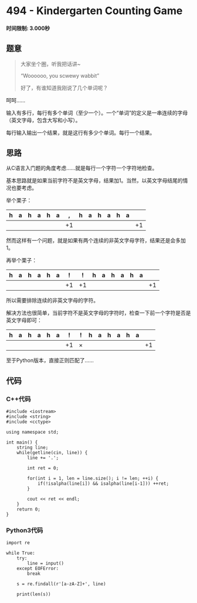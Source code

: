 # 494 - Kindergarten Counting Game
#### 时间限制: 3.000秒

## 题意

>大家坐个圈，听我把话讲~
>
>“Woooooo, you scwewy wabbit”
>
>好了，有谁知道我刚说了几个单词呢？

呵呵……

输入有多行，每行有多个单词（至少一个）。一个“单词”的定义是一串连续的字母（英文字母，包含大写和小写）。

每行输入输出一个结果，就是这行有多少个单词。每行一个结果。

## 思路

从C语言入门题的角度考虑……就是每行一个字符一个字符地检查。

基本思路就是如果当前字符不是英文字母，结果加1。当然，以英文字母结尾的情况也要考虑。

举个栗子：

| h | a | h | a | h | a | , | h | a | h | a | h | a |   |
|---|---|---|---|---|---|---|---|---|---|---|---|---|---|
|   |   |   |   |   |   | +1|   |   |   |   |   |   | +1|

然而这样有一个问题，就是如果有两个连续的非英文字母字符，结果还是会多加1。

再举个栗子：

| h | a | h | a | h | a | ! | ! | h | a | h | a | h | a |   |
|---|---|---|---|---|---|---|---|---|---|---|---|---|---|---|
|   |   |   |   |   |   | +1| +1|   |   |   |   |   |   | +1|

所以需要排除连续的非英文字母的字符。

解决方法也很简单，当前字符不是英文字母的字符时，检查一下前一个字符是否是英文字母即可：

| h | a | h | a | h | a | ! | ! | h | a | h | a | h | a |   |
|---|---|---|---|---|---|---|---|---|---|---|---|---|---|---|
|   |   |   |   |   |   | +1| × |   |   |   |   |   |   | +1|


至于Python版本，直接正则匹配了……

## 代码

### C++代码

```
#include <iostream>
#include <string>
#include <cctype>

using namespace std;

int main() {
    string line;
    while(getline(cin, line)) {
        line += '.';

        int ret = 0;

        for(int i = 1, len = line.size(); i != len; ++i) {
            if(!isalpha(line[i]) && isalpha(line[i-1])) ++ret;
        }

        cout << ret << endl;
    }
    return 0;
}
```

### Python3代码

```
import re

while True:
    try:
        line = input()
    except EOFError:
        break
    
    s = re.findall(r'[a-zA-Z]+', line)

    print(len(s))
```
